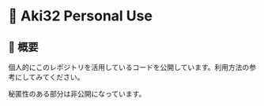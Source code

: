 # 💖 Aki32 Personal Use

## 🌟 概要


個人的にこのレポジトリを活用しているコードを公開しています。利用方法の参考にしてみてください。

秘匿性のある部分は非公開になっています。











<br>
